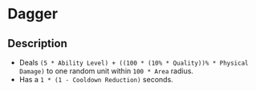 # Dagger

## Description

- Deals `(5 * Ability Level) + ((100 * (10% * Quality))% * Physical Damage)` to one random unit within `100 * Area` radius.
- Has a `1 * (1 - Cooldown Reduction)` seconds.
